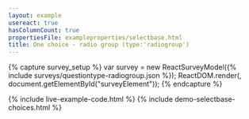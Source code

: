 ```yaml
---
layout: example
usereact: true
hasColumnCount: true
propertiesFile: exampleproperties/selectbase.html 
title: One choice - radio group (type:'radiogroup')
---
```

{% capture survey_setup %}
var survey = new ReactSurveyModel({% include surveys/questiontype-radiogroup.json %});
ReactDOM.render(<ReactSurvey model={survey} />, document.getElementById("surveyElement"));
{% endcapture %}

{% include live-example-code.html %}
{% include demo-selectbase-choices.html %}